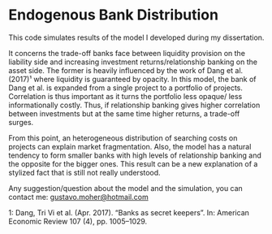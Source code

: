 # Endogenous Bank Distribution

This code simulates results of the model I developed during my dissertation. 

It concerns the trade-off banks face between liquidity provision on the liability side and increasing investment returns/relationship banking on the asset side. The former is heavily influenced by the work of  Dang et al. (2017)¹ where liquidity is guaranteed by opacity. In this model, the bank of Dang et al. is expanded from a single project to a portfolio of projects. Correlation is thus important as it turns the portfolio less opaque/ less informationally costly. Thus, if relationship banking gives higher correlation between investments but at the same time higher returns, a trade-off surges.

From this point, an heterogeneous distribution of searching costs on projects can explain market fragmentation. Also, the model has a natural tendency to form smaller banks with high levels of relationship banking and the opposite for the bigger ones. This result can be a new explanation of a stylized fact that is still not really understood.

Any suggestion/question about the model and the simulation, you can contact me: gustavo.moher@hotmail.com

1: Dang, Tri Vi et al. (Apr. 2017). “Banks as secret keepers”. In: American Economic Review 107 (4), pp. 1005–1029.
